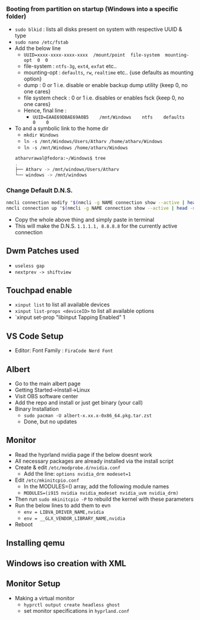 ### Booting from partition on startup (Windows into a specific folder)
- `sudo blkid` : lists all disks present on system with respective UUID & type
- `sudo nano /etc/fstab`
- Add the below line
	- `UUID=xxxx-xxxx-xxxx-xxxx  /mount/point  file-system  mounting-opt  0  0`
	- file-system : `ntfs-3g`, `ext4`, `exfat` etc..
	- mounting-opt : `defaults`, `rw`, `realtime` etc.. {use defaults as mounting option}
	- dump : 0 or 1 i.e. disable or enable backup dump utility {keep 0, no one cares}
	- file system check : 0 or 1 i.e. disables or enables fsck {keep 0, no one cares} 
	- Hence, final line :
		- `UUID=EAAE69DBAE69A0B5    /mnt/Windows    ntfs    defaults    0    0`
- To and a symbolic link to the home dir
	- `mkdir Windows`
	- `ln -s /mnt/Windows/Users/Atharv /home/atharv/Windows` 
	- `ln -s /mnt/Windows /home/atharv/Windows` 
	```bash
	atharvrawal@fedora:~/Windows$ tree
	.
	├── Atharv -> /mnt/windows/Users/Atharv
	└── windows -> /mnt/windows
	```

### Change Default D.N.S.
```bash
nmcli connection modify "$(nmcli -g NAME connection show --active | head -n1)" ipv4.dns " 1.1.1.1 8.8.8.8" ipv4.ignore-auto-dns yes
nmcli connection up "$(nmcli -g NAME connection show --active | head -n1)"
```
- Copy the whole above thing and simply paste in terminal 
- This will make the D.N.S. `1.1.1.1, 8.8.8.8` for the currently active connection

## Dwm Patches used 
- `useless gap`
- `nextprev -> shiftview`

## Touchpad enable 
- `xinput list` to list all available devices
- `xinput list-props <deviceID>` to list all available options
- `xinput set-prop <deviceID> "libinput Tapping Enabled" 1

## VS Code Setup
- Editor: Font Family : `FiraCode Nerd Font`

## Albert
- Go to the main albert page
- Getting Started->Install->Linux
- Visit OBS software center 
- Add the repo and install or just get binary (your call)
- Binary Installation
	- `sudo pacman -U albert-x.xx.x-0x86_64.pkg.tar.zst` 
	- Done, but no updates 

## Monitor
- Read the hyprland nvidia page if the below doesnt work
- All necessary packages are already installed via the install script
- Create & edit `/etc/modprobe.d/nvidia.conf`
	- Add the line: `options nvidia_drm modeset=1`
- Edit `/etc/mkinitcpio.conf`
	- In the MODULES=() array, add the following module names
	- `MODULES=(i915 nvidia nvidia_modeset nvidia_uvm nvidia_drm)`
- Then run `sudo mkinitcpio -P` to rebuild the kernel with these parameters
- Run the below lines to add them to evn
	- `env = LIBVA_DRIVER_NAME,nvidia`
	- `env = __GLX_VENDOR_LIBRARY_NAME,nvidia`
- Reboot

## Installing qemu


## Windows iso creation with XML


## Monitor Setup
- Making a virtual monitor
	- `hyprctl output create headless ghost`
	- set monitor specifications in `hyprland.conf`